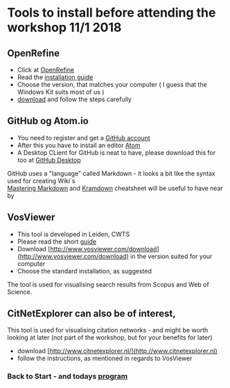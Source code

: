 # Tools to install before attending the workshop 11/1 2018

## OpenRefine

- Click at [OpenRefine](http://openrefine.org/download.html)
- Read the [installation guide](https://github.com/OpenRefine/OpenRefine/wiki/Installation-Instructions)
- Choose the version, that matches your computer ( I guess that the Windows Kit suits most of us )
- [download](https://github.com/OpenRefine/OpenRefine/releases/download/2.8/openrefine-win-2.8.zip) and follow the steps carefully

## GitHub og Atom.io

- You need to register and get a [GitHub account](https://github.com)
- After this you have to install an editor [Atom](https://atom.io/)
- A Desktop CLient for GitHub is neat to have, please download this for too at [GitHub Desktop](https://desktop.github.com/)

GitHub uses a "language" called Markdown - it looks a bit like the syntax used for creating Wiki´s  
[Mastering Markdown](https://guides.github.com/features/mastering-markdown/) and [Kramdown](https://kramdown.gettalong.org/quickref.html) cheatsheet will be useful to have near by

## VosViewer

- This tool is developed in Leiden, CWTS
- Please read the short [guide](http://www.vosviewer.com/download#Instructions)
- Download [http://www.vosviewer.com/download](http://www.vosviewer.com/download) in the version suited for your computer
- Choose the standard installation, as suggested

The tool is used for visualising search results from Scopus and Web of Science.

## CitNetExplorer can also be of interest,

This tool is used for visualising citation networks - and might be worth looking at later (not part of the workshop, but for your benefits for later)

- download [http://www.citnetexplorer.nl/](http://www.citnetexplorer.nl)
- follow the instructions, as mentioned in regards to VosViewer

### Back to Start - and todays [program](Program.html)
